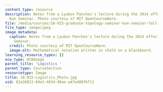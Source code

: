 ```yaml
---
content_type: resource
description: Notes from a Lyubov Panchev's lecture during the 2014 offering of the
  Kan Seminar. Photo courtesy of MIT OpenCourseWare.
file: /media/courses/18-915-graduate-topology-seminar-kan-seminar-fall-2014/02a3681169e1463d96aea47a480fbf11_18.915-Logistics_Photo.jpg
file_type: image/jpeg
image_metadata:
  caption: Notes from a Lyubov Panchev's lecture during the 2014 offering of the Kan
    Seminar.
  credit: Photo courtesy of MIT OpenCourseWare.
  image-alt: Mathematical notation written in chalk on a blackboard.
learning_resource_types: []
ocw_type: OCWImage
parent_title: 'Logistics '
parent_type: CourseSection
resourcetype: Image
title: 18.915-Logistics_Photo.jpg
uid: 02a36811-69e1-463d-96ae-a47a480fbf11
---
```


